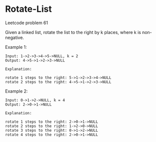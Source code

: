 # Rotate-List
Leetcode problem 61

Given a linked list, rotate the list to the right by k places, where k is non-negative.

Example 1:
```
Input: 1->2->3->4->5->NULL, k = 2
Output: 4->5->1->2->3->NULL

Explanation:

rotate 1 steps to the right: 5->1->2->3->4->NULL
rotate 2 steps to the right: 4->5->1->2->3->NULL
```
Example 2:
```
Input: 0->1->2->NULL, k = 4
Output: 2->0->1->NULL

Explanation:

rotate 1 steps to the right: 2->0->1->NULL
rotate 2 steps to the right: 1->2->0->NULL
rotate 3 steps to the right: 0->1->2->NULL
rotate 4 steps to the right: 2->0->1->NULL
```
